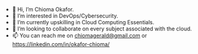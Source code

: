 - 👋 Hi, I’m Chioma Okafor. 
- 👀 I’m interested in DevOps/Cybersecurity.
- 🌱 I’m currently upskilling in Cloud Computing Essentials.
- 💞️ I’m looking to collaborate on every subject associated with the cloud.
- 📫 You can reach me on chiomagerald@gmail.com or
https://linkedin.com/in/okafor-chioma/

<!---
Chummy21/Chummy21 is a ✨ special ✨ repository because its `README.md` (this file) appears on your GitHub profile.
You can click the Preview link to take a look at your changes.
--->
